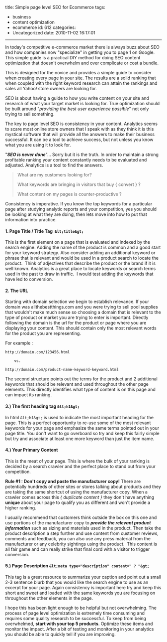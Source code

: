 title: Simple page level SEO for Ecommerce
tags:
  - business
  - content optimization
  - ecommerce
id: 612
categories:
  - Uncategorized
date: 2010-11-02 16:17:01
---

In today's competitive e-commerce market there is always buzz about SEO and how companies now "specialize" in getting you to page 1 on Google. This simple guide is a practical DIY method for doing SEO content optimization that doesn't overwhelm and over complicate or cost a bundle.

This is designed for the novice and provides a simple guide to consider when creating every page in your site. The results are a solid ranking that when coupled with the right keyword research can attain the rankings and sales all Yahoo! store owners are looking for.

<!--more-->

SEO is about having a guide to how you write content on your site and research of what your target market is looking for. True optimization should be built around "_providing the best user experience possible_" not only trying to sell something. 

The key to page level SEO is consistency in your content. Analytics seems to scare most online store owners that I speak with as they think it is this mystical software that will provide all the answers to make their business successful. It can be a tool to achieve success, but not unless you know what you are using it to look for.

"**_SEO is never done_**"... Sorry but it is the truth. In order to maintain a strong profitable ranking your content constantly needs to be evaluated and adjusted. Analytics is a tool to find the answers.

> What are my customers looking for?
> 
> What keywords are bringing in visitors that buy { convert } ?
> 
> What content on my pages is counter-productive ?

Consistency is imperative. If you know the top keywords for a particular page after studying analytic reports and your competition, yes you should be looking at what they are doing, then lets move into how to put that information into practice.

#### 1\. Page Title / Title Tag  `&lt;title&gt;`

This is the first element on a page that is evaluated and indexed by the search engine. Adding the name of the product is common and a good start for your keyword strategy. Also consider adding an additional keyword or phrase that is relevant and would be used in a product search to locate the product.  Think of adjectives that describe the product or the brand if it is well known. Analytics is a great place to locate keywords or search terms used in the past to draw in traffic.  I would test adding the keywords that have led to conversion.

#### 2\. The URL

Starting with domain selection we begin to establish relevance. If your domain was allthebestthings.com and you were trying to sell pool supplies that wouldn't make much sense so choosing a domain that is relevant to the type of product or market you are trying to enter is important. Directly following the domain is the url for the product or page where you are displaying your content. This should contain only the most relevant words for the product you are representing. 

For example :

    http://domain.com/123456.html 

        vs. 

    http://domain.com/product-name-keyword-keyword.html

The second structure points out the terms for the product and 2 additional keywords that should be relevant and used throughout the other page elements. This directly identifies what type of content is on this page and can impact its ranking.

#### 3.) The first heading tag `&lt;h1&gt;`

In html `&lt;h1&gt;` is used to indicate the most important heading for the page. This is a perfect opportunity to re-use some of the most relevant keywords for your page and emphasize the same terms pointed out in your page title. You don't want to go overboard so try and keep this fairly simple but try and associate at least one more keyword than just the item name.

#### 4.) Your Primary Content

This is the meat of your page. This is where the bulk of your ranking is decided by a search crawler and the perfect place to stand out from your competition.

**Rule #1 : Don't copy and paste the manufacturer copy!** There are potentially hundreds of other sites or stores talking about products and they are taking the same shortcut of using the manufacturer copy. When a crawler comes across this _{ duplicate content }_ they don't have anything **unique** about your page to qualify you as different and won't provide a higher ranking.

I usually recommend that customers think outside the box on this one and use portions of the manufacturer copy to **_provide the relevant product information_** such as sizing and materials used in the product. Then take the product description a step further and use content from customer reviews, comments and feedback, you can also use any press material from the manufacturer or any celebrity sightings using the product.  This content is all fair game and can really strike that final cord with a visitor to trigger conversion.

#### 5.) Page Description `&lt;meta type="description" content=" ? "&gt;`

This tag is a great resource to summarize your caption and point out a small 2-3 sentence blurb that you would like the search engine to use as an excerpt for your page. Again consistency is important here try and keep this short and sweet and loaded with the same keywords you are focusing on throughout the other elements in the page.

I hope this has been light enough to be helpful but not overwhelming. The process of page level optimization is extremely time consuming and requires some quality research to be successful. To keep from being overwhelmed, **start with your top 5 products**. Optimize these items and monitor the impact. After a bit of testing and monitoring in your analytics you should be able to quickly tell if you are improving.